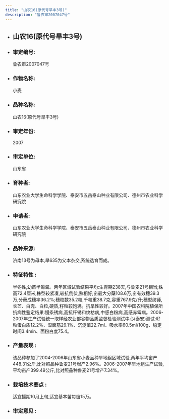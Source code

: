 ```yaml
---
title: "山农16(原代号旱丰3号)"
description: "鲁农审2007047号"
---
```

* ## 山农16(原代号旱丰3号)
* ###  审定编号:  
   鲁农审2007047号

*  ### 作物名称:  
   小麦

*   ###  品种名称: 
    山农16(原代号旱丰3号)

*   ### 审定年份: 
    2007

*   ### 审定单位:  
    山东省

*   ### 育种者:  
    山东农业大学生命科学学院、泰安市五岳泰山种业有限公司、德州市农业科学研究院

*   ### 申请者:  
    山东农业大学生命科学学院、泰安市五岳泰山种业有限公司、德州市农业科学研究院

*   ### 品种来源:  
    济南13号为母本,旱635为父本杂交,系统选育而成。

*   ### 特征特性 : 
    半冬性,幼苗半匍匐。两年区域试验结果平均:生育期238天,与鲁麦21号相当;株高72.4厘米,株型较紧凑,较抗倒伏,熟相好;亩最大分蘖108.6万,亩有效穗39.3万,分蘖成穗率36.2%;穗粒数35.2粒,千粒重38.7克,容重767.9克/升;穗型纺锤,长芒、白壳、白粒,硬质,籽粒较饱满。抗旱性较好。2007年中国农科院植保所抗病性鉴定结果:慢条锈病,高抗秆锈和纹枯病,中感白粉病,高感赤霉病。2006-2007年生产试验统一取样经农业部谷物品质监督检验测试中心(泰安)测试:籽粒蛋白质12.2%、湿面筋29.1%、沉淀值22.7ml、吸水率60.5ml/100g、稳定时间3.4min、面粉白度75.4。

*   ### 产量表现 : 
    该品种参加了2004-2006年山东省小麦品种旱地组区域试验,两年平均亩产448.31公斤,比对照品种鲁麦21号增产2.96%。2006-2007年旱地组生产试验,平均亩产399.49公斤,比对照品种鲁麦21号增产7.34%。

*   ### 栽培技术要点 : 
    适宜播期10月上旬,适宜基本苗每亩15万。

*   ### 审定意见 : 
    
